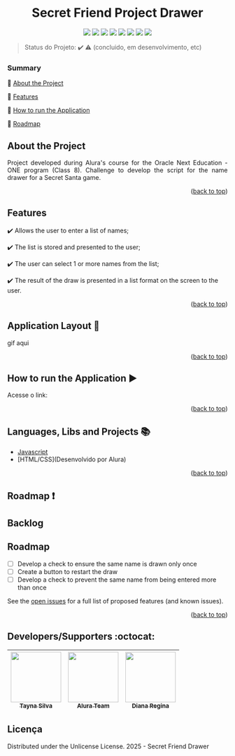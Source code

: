 <a id="readme-top"></a>
<h1 align="center">Secret Friend Project Drawer </h1> 

<p align="center">
  <img src="https://img.shields.io/badge/status-developing-brightgree"/>
  <img src="https://img.shields.io/static/v1?label=Netlify&message=deploy&color=blue&style=for-the-badge&logo=netlify"/>
  <img src="http://img.shields.io/static/v1?label=License&message=MIT&color=green&style=for-the-badge"/>
  <img src="http://img.shields.io/static/v1?label=Ruby&message=2.6.3&color=red&style=for-the-badge&logo=ruby"/>
  <img src="http://img.shields.io/static/v1?label=Ruby%20On%20Rails%20&message=6.0.2.2&color=red&style=for-the-badge&logo=ruby"/>
  <img src="http://img.shields.io/static/v1?label=TESTES&message=%3E100&color=GREEN&style=for-the-badge"/>
   <img src="http://img.shields.io/static/v1?label=STATUS&message=EM%20DESENVOLVIMENTO&color=RED&style=for-the-badge"/>
   <img src="http://img.shields.io/static/v1?label=STATUS&message=CONCLUIDO&color=GREEN&style=for-the-badge"/>
</p>

> Status do Projeto: :heavy_check_mark: :warning: (concluido, em desenvolvimento, etc)

### Summary 

:small_blue_diamond: [About the Project](#descrição-do-projeto)

:small_blue_diamond: [Features](#features)

:small_blue_diamond: [How to run the Application](#How-to-run-the-Application-arrow_forward)

:small_blue_diamond: [Roadmap](#Roadmap-exclamation)


## About the Project 

<p align="justify">
  Project developed during Alura's course for the Oracle Next Education - ONE program (Class 8). Challenge to develop the script for the name drawer for a Secret Santa game.
</p>
<p align="right">(<a href="#readme-top">back to top</a>)</p>

## Features

:heavy_check_mark: Allows the user to enter a list of names; 

:heavy_check_mark: The list is stored and presented to the user;  

:heavy_check_mark: The user can select 1 or more names from the list;  

:heavy_check_mark: The result of the draw is presented in a list format on the screen to the user.

<p align="right">(<a href="#readme-top">back to top</a>)</p>

## Application Layout :dash:

gif aqui

<p align="right">(<a href="#readme-top">back to top</a>)</p>


## How to run the Application :arrow_forward:

Acesse o link: 

<p align="right">(<a href="#readme-top">back to top</a>)</p>

## Languages, Libs and Projects :books:

- [Javascript](https://developer.mozilla.org/pt-BR/docs/Web/JavaScript)
- [HTML/CSS](Desenvolvido por Alura) 

<p align="right">(<a href="#readme-top">back to top</a>)</p>

## Roadmap :exclamation:
## Backlog

<!-- ROADMAP -->
## Roadmap

- [ ] Develop a check to ensure the same name is drawn only once
- [ ] Create a button to restart the draw
- [ ] Develop a check to prevent the same name from being entered more than once

See the [open issues](https://github.com/Taykazuhiro/Challenge-amigosecreto-one8/issues) for a full list of proposed features (and known issues).

<p align="right">(<a href="#readme-top">back to top</a>)</p>

## Developers/Supporters :octocat:

| [<img src="https://avatars.githubusercontent.com/u/187814402?s=96&v=4" width=115><br><sub>Tayna Silva</sub>](https://github.com/Taykazuhiro) |  [<img src="https://avatars.githubusercontent.com/u/4975968?s=200&v=4" width=115><br><sub>Alura Team</sub>](https://github.com/alura-cursos) |  [<img src="https://www.oracle.com/a/ocom/img/rh03-one-br-logo.png" width=115><br><sub>Diana Regina</sub>](https://github.com/oracle) |
| :---: | :---: | :---: 

## Licença 
Distributed under the Unlicense License.
2025 - Secret Friend Drawer